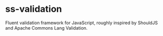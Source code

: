 # ss-validation
Fluent validation framework for JavaScript, roughly inspired by ShouldJS and Apache Commons Lang Validation.
